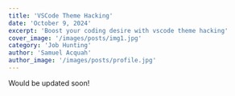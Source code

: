 ```yaml
---
title: 'VSCode Theme Hacking'
date: 'October 9, 2024'
excerpt: 'Boost your coding desire with vscode theme hacking'
cover_image: '/images/posts/img1.jpg'
category: 'Job Hunting'
author: 'Samuel Acquah'
author_image: '/images/posts/profile.jpg'
---
```


<!-- Markdown generator - https://jaspervdj.be/lorem-markdownum/ -->

 Would be updated soon!